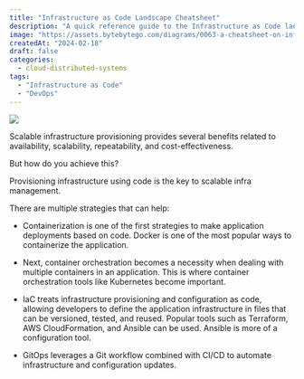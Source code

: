 ```yaml
---
title: "Infrastructure as Code Landscape Cheatsheet"
description: "A quick reference guide to the Infrastructure as Code landscape."
image: "https://assets.bytebytego.com/diagrams/0063-a-cheatsheet-on-infrastructure-as-code-landscape.png"
createdAt: "2024-02-18"
draft: false
categories:
  - cloud-distributed-systems
tags:
  - "Infrastructure as Code"
  - "DevOps"
---
```


![](https://assets.bytebytego.com/diagrams/0063-a-cheatsheet-on-infrastructure-as-code-landscape.png)

Scalable infrastructure provisioning provides several benefits related to availability, scalability, repeatability, and cost-effectiveness.

But how do you achieve this?

Provisioning infrastructure using code is the key to scalable infra management.

There are multiple strategies that can help:

*   Containerization is one of the first strategies to make application deployments based on code. Docker is one of the most popular ways to containerize the application.

*   Next, container orchestration becomes a necessity when dealing with multiple containers in an application. This is where container orchestration tools like Kubernetes become important.

*   IaC treats infrastructure provisioning and configuration as code, allowing developers to define the application infrastructure in files that can be versioned, tested, and reused. Popular tools such as Terraform, AWS CloudFormation, and Ansible can be used. Ansible is more of a configuration tool.

*   GitOps leverages a Git workflow combined with CI/CD to automate infrastructure and configuration updates.
